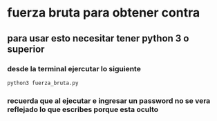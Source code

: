 # fuerza bruta para obtener contra
## para usar esto necesitar tener python 3 o superior 

### desde la terminal ejercutar lo siguiente
```bash
python3 fuerza_bruta.py
```
### recuerda que al ejecutar e ingresar un password no se vera reflejado lo que escribes porque esta oculto 

